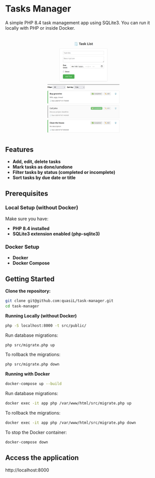 # Tasks Manager

A simple PHP 8.4 task management app using SQLite3. You can run it locally with PHP or inside Docker.

![](assets/app.png)

## Features

- **Add, edit, delete tasks**
- **Mark tasks as done/undone**
- **Filter tasks by status (completed or incomplete)**
- **Sort tasks by due date or title**

## Prerequisites

### Local Setup (without Docker)

Make sure you have:

- **PHP 8.4 installed**
- **SQLite3 extension enabled (php-sqlite3)**

### Docker Setup

- **Docker**
- **Docker Compose**

## Getting Started

**Clone the repository:**

```bash
git clone git@github.com:quasiL/task-manager.git
cd task-manager
```

**Running Locally (without Docker)**

```bash
php -S localhost:8000 -t src/public/
```

Run database migrations:

```bash
php src/migrate.php up
```

To rollback the migrations:

```bash
php src/migrate.php down
```

**Running with Docker**

```bash
docker-compose up --build
```

Run database migrations:

```bash
docker exec -it app php /var/www/html/src/migrate.php up
```

To rollback the migrations:

```bash
docker exec -it app php /var/www/html/src/migrate.php down
```

To stop the Docker container:

```bash
docker-compose down
```

## Access the application

http://localhost:8000
